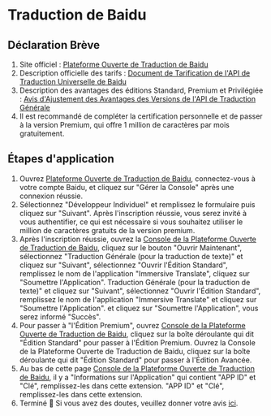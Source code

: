 # Traduction de Baidu

## Déclaration Brève

1. Site officiel : [Plateforme Ouverte de Traduction de Baidu](https://fanyi-api.baidu.com/)
2. Description officielle des tarifs : [Document de Tarification de l'API de Traduction Universelle de Baidu](https://fanyi-api.baidu.com/product/112)
3. Description des avantages des éditions Standard, Premium et Privilégiée : [Avis d'Ajustement des Avantages des Versions de l'API de Traduction Générale](https://fanyi-api.baidu.com/doc/8)
4. Il est recommandé de compléter la certification personnelle et de passer à la version Premium, qui offre 1 million de caractères par mois gratuitement.

## Étapes d'application

1. Ouvrez [Plateforme Ouverte de Traduction de Baidu](https://fanyi-api.baidu.com/), connectez-vous à votre compte Baidu, et cliquez sur "Gérer la Console" après une connexion réussie.
2. Sélectionnez "Développeur Individuel" et remplissez le formulaire puis cliquez sur "Suivant". Après l'inscription réussie, vous serez invité à vous authentifier, ce qui est nécessaire si vous souhaitez utiliser le million de caractères gratuits de la version premium.
3. Après l'inscription réussie, ouvrez la [Console de la Plateforme Ouverte de Traduction de Baidu](https://fanyi-api.baidu.com/api/trans/product/desktop), cliquez sur le bouton "Ouvrir Maintenant", sélectionnez "Traduction Générale (pour la traduction de texte)" et cliquez sur "Suivant", sélectionnez "Ouvrir l'Édition Standard", remplissez le nom de l'application "Immersive Translate", cliquez sur "Soumettre l'Application". Traduction Générale (pour la traduction de texte)" et cliquez sur "Suivant", sélectionnez "Ouvrir l'Édition Standard", remplissez le nom de l'application "Immersive Translate" et cliquez sur "Soumettre l'Application". et cliquez sur "Soumettre l'Application", vous serez informé "Succès".
4. Pour passer à "l'Édition Premium", ouvrez [Console de la Plateforme Ouverte de Traduction de Baidu](https://fanyi-api.baidu.com/api/trans/product/desktop), cliquez sur la boîte déroulante qui dit "Édition Standard" pour passer à l'Édition Premium. Ouvrez la Console de la Plateforme Ouverte de Traduction de Baidu, cliquez sur la boîte déroulante qui dit "Édition Standard" pour passer à l'Édition Avancée.
5. Au bas de cette page [Console de la Plateforme Ouverte de Traduction de Baidu](https://fanyi-api.baidu.com/api/trans/product/desktop), il y a "Informations sur l'Application" qui contient "APP ID" et "Clé", remplissez-les dans cette extension. "APP ID" et "Clé", remplissez-les dans cette extension.
6. Terminé 🎉 Si vous avez des doutes, veuillez donner votre avis [ici](https://github.com/immersive-translate/immersive-translate/issues/137).
